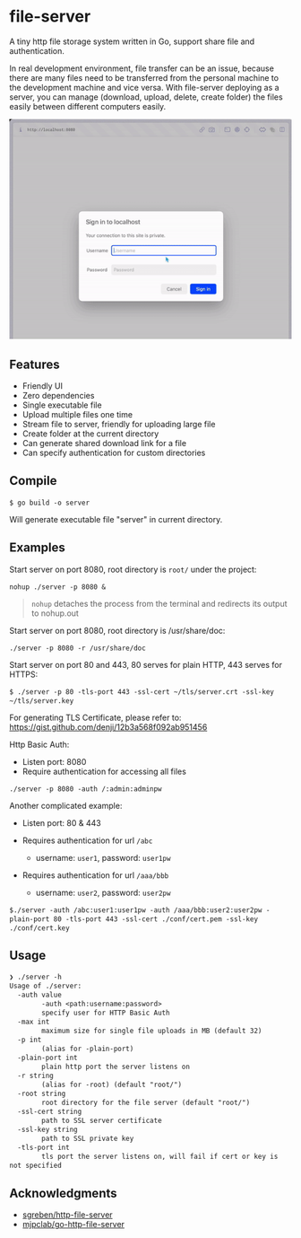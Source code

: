 # file-server

A tiny http file storage system written in Go, support share file and authentication.

In real development environment, file transfer can be an issue, because there are many files need to be transferred from the personal machine to the development machine and vice versa. With file-server deploying as a server, you can manage (download, upload, delete, create folder) the files easily between different computers easily.

![Go HTTP file server pages](doc/server.gif)

## Features

- Friendly UI
- Zero dependencies
- Single executable file
- Upload multiple files one time
- Stream file to server, friendly for uploading large file
- Create folder at the current directory
- Can generate shared download link for a file
- Can specify authentication for custom directories

## Compile

```shell
$ go build -o server
```

Will generate executable file "server" in current directory.

## Examples

Start server on port 8080, root directory is `root/` under the project:

```shell
nohup ./server -p 8080 &
```
> `nohup` detaches the process from the terminal and redirects its output to nohup.out

Start server on port 8080, root directory is /usr/share/doc:

```shell
./server -p 8080 -r /usr/share/doc
```

Start server on port 80 and 443, 80 serves for plain HTTP, 443 serves for HTTPS:

```shell
$ ./server -p 80 -tls-port 443 -ssl-cert ~/tls/server.crt -ssl-key ~/tls/server.key
```

For generating TLS Certificate, please refer to: https://gist.github.com/denji/12b3a568f092ab951456

Http Basic Auth:

- Listen port: 8080
- Require authentication for accessing all files

```shell
./server -p 8080 -auth /:admin:adminpw
```

Another complicated example:

- Listen port: 80 & 443
- Requires authentication for url `/abc`
  - username: `user1`, password: `user1pw`

- Requires authentication for url `/aaa/bbb`
  - username: `user2`, password: `user2pw`


```shell
$./server -auth /abc:user1:user1pw -auth /aaa/bbb:user2:user2pw -plain-port 80 -tls-port 443 -ssl-cert ./conf/cert.pem -ssl-key ./conf/cert.key
```

## Usage

```shell
❯ ./server -h                                                                                                                      
Usage of ./server:
  -auth value
        -auth <path:username:password>
        specify user for HTTP Basic Auth
  -max int
        maximum size for single file uploads in MB (default 32)
  -p int
        (alias for -plain-port)
  -plain-port int
        plain http port the server listens on
  -r string
        (alias for -root) (default "root/")
  -root string
        root directory for the file server (default "root/")
  -ssl-cert string
        path to SSL server certificate
  -ssl-key string
        path to SSL private key
  -tls-port int
        tls port the server listens on, will fail if cert or key is not specified
```

## Acknowledgments

- [sgreben/http-file-server](https://github.com/sgreben/http-file-server)
- [mjpclab/go-http-file-server](https://github.com/mjpclab/go-http-file-server)
